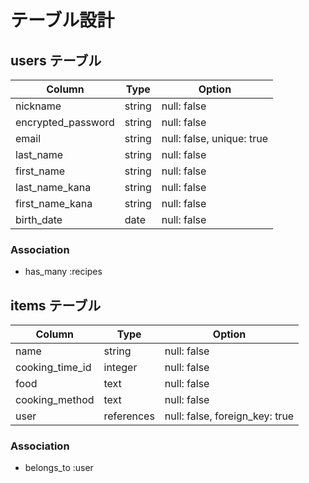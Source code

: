 # テーブル設計

## users テーブル

| Column             | Type   | Option                    |
| ------------------ | ------ | ------------------------- |
| nickname           | string | null: false               |
| encrypted_password | string | null: false               |
| email              | string | null: false, unique: true |
| last_name          | string | null: false               |
| first_name         | string | null: false               |
| last_name_kana     | string | null: false               |
| first_name_kana    | string | null: false               |
| birth_date         | date   | null: false               |

### Association

- has_many :recipes


## items テーブル

| Column          | Type       | Option                         |
| --------------- | ---------- | ------------------------------ |
| name            | string     | null: false                    |
| cooking_time_id | integer    | null: false                    |
| food            | text       | null: false                    |
| cooking_method  | text       | null: false                    |
| user            | references | null: false, foreign_key: true |


### Association

- belongs_to :user